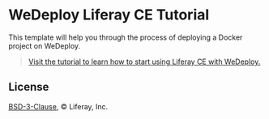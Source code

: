 # WeDeploy Liferay CE Tutorial

This template will help you through the process of deploying a Docker project on WeDeploy.

> [Visit the tutorial to learn how to start using Liferay CE with WeDeploy.](https://wedeploy.com/tutorials/liferay-ce/)

## License

[BSD-3-Clause](./LICENSE.md), © Liferay, Inc.
